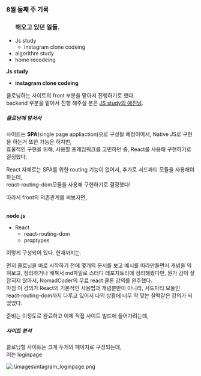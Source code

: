 <h3>8월 둘째 주 기록</h3>



<ul>
    <h3>
        해오고 있던 일들.
    </h3>
    <li>Js study
        <ul>
        <li>instagram clone codeing</li>
        </ul>
    </li>
    <li>algorithm study</li>
    <li>home recodeing</li>

</ul>

<b>Js study</b>

* <b>instagram clone codeing</b>

클로닝하는 사이트의 front 부분을 맡아서 진행하기로 했다.<br/>backend 부분을 맡아서 진행 해주실 분은 [JS study의 예진님](https://github.com/chldppwls12).



<h5>클로닝에 앞서서</h5>



사이트는 <b>SPA</b>(single page appliaction)으로 구성될 예정이여서, Native JS로 구현을 하는거 또한 가능은 하지만,<br/>효울적인 구현을 위해, 사용할 프레임워크를 고민하던 중, React를 사용해 구현하기로 결정했다.

React 자체로는 SPA를 위한 routing 기능이 없어서, 추가로 서드파티 모듈을 사용해야 하는데,<br/>react-routing-dom모듈을 사용해 구현하기로 결정했다!

따라서 front의 의존관계를 써보자면,

<br/><b>node.js</b>

* React
  * react-routing-dom
  * proptypes

이렇게 구성되어 있다. 현재까지는.

먼저 클로닝을 바로 시작하기 전에 몇개의 문서를 보고 예시를 따라만들면서 개념을 익혀보고, 정리하거나 배껴서 md파일로 스터디 레포지토리에 정리해봤다만, 뭔가 감이 잘 잡히지 않아서, NomadCoder의 무료 react 클론 강의를 완주했다.<br/>마침 이 강의가 React의 기본적인 사용법과 개념뿐만이 아니라, 서드파티 모듈인 react-routing-dom까지 다루고 있어서 나의 상황에 너무 딱 맞는 찰떡같은 강의가 되었었다.



준비는 이정도로 완료하고 이제 직접 사이트 빌드에 들어가려는데,



<h5>사이트 분석</h5>

클로닝할 사이트는 크게 두개의 페이지로 구성되는데,<br/>이는 loginpage

![.\images\intagram_loginpage.png](loginpage)

